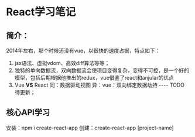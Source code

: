 # React学习笔记

## 简介：
2014年左右，那个时候还没有vue，以很快的速度占据，特点如下：
1. jsx语法、虚拟vdom、高效diff算法等等；
2. 独特的单向数据流，双向数据流会使项目变得复杂，变得不可控，是一个好的模型，包括后期根据他推出的redux，vue借鉴了react和anjular的优点
3. Vue **VS** React
同：数据驱动视图
异：vue：双向绑定数据劫持
---- TODO 待更新；

## 核心API学习
安装：npm i create-react-app 
创建：create-react-app [project-name]


